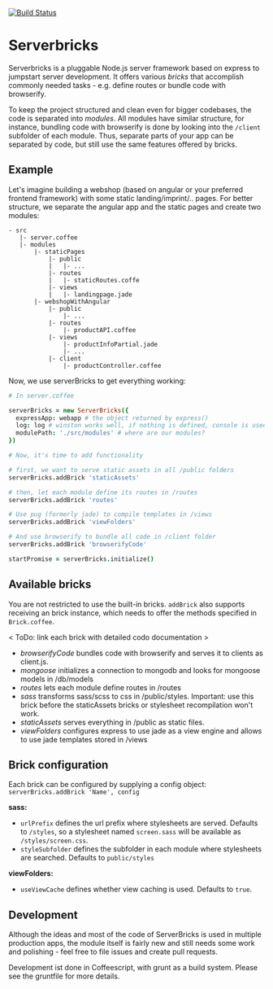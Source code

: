 [![Build Status](https://travis-ci.org/AtiX/serverbricks.svg?branch=master)](https://travis-ci.org/AtiX/serverbricks)

# Serverbricks

Serverbricks is a pluggable Node.js server framework based on express to jumpstart server development.
It offers various *bricks* that accomplish commonly needed tasks - e.g. define routes or bundle code with browserify.

To keep the project structured and clean even for bigger codebases, the code is separated into *modules*. All modules
have similar structure, for instance, bundling code with browserify is done by looking into the `/client` subfolder
of each module. Thus, separate parts of your app can be separated by code, but still use the same features offered
by bricks.

## Example

Let's imagine building a webshop (based on angular or your preferred frontend framework)
with some static landing/imprint/.. pages. For better structure,
we separate the angular app and the static pages and create two modules:

```
- src
   |- server.coffee
   |- modules
       |- staticPages
           |- public
           |   |- ...
           |- routes
           |   |- staticRoutes.coffe
           |- views
           |   |- landingpage.jade
       |- webshopWithAngular
           |- public
               |- ...
           |- routes
               |- productAPI.coffee
           |- views
               |- productInfoPartial.jade
               |- ...
           |- client
               |- productController.coffee
```

Now, we use serverBricks to get everything working:

```coffeescript
# In server.coffee

serverBricks = new ServerBricks({
  expressApp: webapp # the object returned by express()
  log: log # winston works well, if nothing is defined, console is used
  modulePath: './src/modules' # where are our modules?
})

# Now, it's time to add functionality

# first, we want to serve static assets in all /public folders
serverBricks.addBrick 'staticAssets'

# then, let each module define its routes in /routes
serverBricks.addBrick 'routes'

# Use pug (formerly jade) to compile templates in /views
serverBricks.addBrick 'viewFolders'

# And use browserify to bundle all code in /client folder
serverBricks.addBrick 'browserifyCode'

startPromise = serverBricks.initialize()
```

## Available bricks
You are not restricted to use the built-in bricks. `addBrick` also supports
receiving an brick instance, which needs to offer the methods specified in `Brick.coffee`.

< ToDo: link each brick with detailed codo documentation >

- *browserifyCode* bundles code with browserify and serves it to clients as client.js.
- *mongoose* initializes a connection to mongodb and looks for mongoose models in /db/models
- *routes* lets each module define routes in /routes
- *sass* transforms sass/scss to css in /public/styles. Important: use this brick before
the staticAssets bricks or stylesheet recompilation won't work.
- *staticAssets* serves everything in /public as static files.
- *viewFolders* configures express to use jade as a view engine and allows to use jade templates stored in /views

## Brick configuration

Each brick can be configured by supplying a config object: `serverBricks.addBrick 'Name', config`

**sass:**

- `urlPrefix` defines the url prefix where stylesheets are served. Defaults to `/styles`, so a stylesheet
named `screen.sass` will be available as `/styles/screen.css`.
- `styleSubfolder` defines the subfolder in each module where stylesheets are searched. Defaults to `public/styles`

**viewFolders:**

- `useViewCache` defines whether view caching is used. Defaults to `true`.

## Development
Although the ideas and most of the code of ServerBricks is used in multiple production apps, the module itself is fairly new
and still needs some work and polishing - feel free to file issues and create pull requests.

Development ist done in Coffeescript, with grunt as a build system. Please see the gruntfile
for more details.

